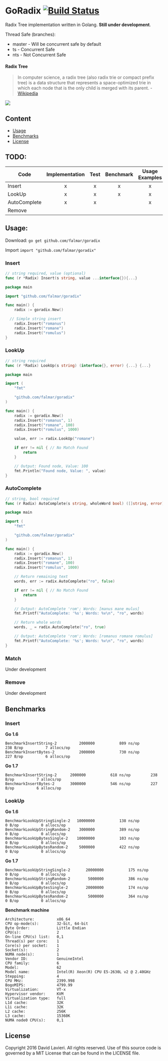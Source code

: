 # GoRadix [![Build Status](https://travis-ci.org/falmar/goradix.svg?branch=master)](https://travis-ci.org/falmar/goradix)

Radix Tree implementation written in Golang. **Still under development**.

Thread Safe (branches):
- master - Will be concurrent safe by default
- ts - Concurrent Safe
- nts - Not Concurrent Safe

#### Radix Tree
> In computer science, a radix tree (also radix trie or compact prefix tree) is a data structure that represents a space-optimized trie in which each node that is the only child is merged with its parent. - [Wikipedia](https://en.wikipedia.org/wiki/Radix_tree)

![](https://upload.wikimedia.org/wikipedia/commons/thumb/a/ae/Patricia_trie.svg/400px-Patricia_trie.svg.png)

## Content
 - [Usage](#usage)
 - [Benchmarks](#benchmarks)
 - [License](#license)

## TODO:


| Code | Implementation | Test | Benchmark | Usage Examples |
|---|:---:|:---:|:---:|:---:|
| Insert | x | x | x | x |
| LookUp | x | x | x | x |
| AutoComplete | x | x |  | x |
| Remove |  |  |  | | |


## Usage:

Download: `go get github.com/falmar/goradix`

Import `import "github.com/falmar/goradix"`

### Insert

```go
// string required, value (optional)
func (r *Radix) Insert(s string, value ...interface{}){...}
```
```go
package main

import "github.com/falmar/goradix"

func main() {
	radix := goradix.New()

  // Simple string insert
	radix.Insert("romanus")
	radix.Insert("romane")
	radix.Insert("romulus")
}
```

### LookUp

```go
// string required
func (r *Radix) LookUp(s string) (interface{}, error) {...} {...}
```
```go
package main

import (
	"fmt"

	"github.com/falmar/goradix"
)

func main() {
	radix := goradix.New()
	radix.Insert("romanus", 1)
	radix.Insert("romane", 100)
	radix.Insert("romulus", 1000)

	value, err := radix.LookUp("romane")

	if err != nil { // No Match Found
		return
	}

	// Output: Found node, Value: 100
	fmt.Println("Found node, Value: ", value)
}
```

### AutoComplete
```go
// string, bool required
func (r Radix) AutoComplete(s string, wholeWord bool) ([]string, error) {...}
```
```go
package main

import (
	"fmt"

	"github.com/falmar/goradix"
)

func main() {
	radix := goradix.New()
	radix.Insert("romanus", 1)
	radix.Insert("romane", 100)
	radix.Insert("romulus", 1000)

	// Return remaining text
	words, err := radix.AutoComplete("ro", false)

	if err != nil { // No Match Found
		return
	}

	// Output: AutoComplete 'rom'; Words: [manus mane mulus]
	fmt.Printf("AutoComplete: '%s'; Words: %v\n", "ro", words)

	// Return whole words
	words, _ = radix.AutoComplete("ro", true)

	// Output: AutoComplete 'rom'; Words: [romanus romane romulus]
	fmt.Printf("AutoComplete: '%s'; Words: %v\n", "ro", words)
}
```

### Match
Under development

### Remove
Under development

## Benchmarks

### Insert

**Go 1.6**

```text
BenchmarkInsertString-2      	 2000000	       809 ns/op	     238 B/op	       7 allocs/op
BenchmarkInsertBytes-2       	 2000000	       730 ns/op	     227 B/op	       6 allocs/op

```

**Go 1.7**

```text
BenchmarkInsertString-2   	 2000000	       618 ns/op	     238 B/op	       7 allocs/op
BenchmarkInsertBytes-2    	 3000000	       546 ns/op	     227 B/op	       6 allocs/op
```

### LookUp

**Go 1.6**
```text
BenchmarkLookUpStringSingle-2	10000000	       138 ns/op	       0 B/op	       0 allocs/op
BenchmarkLookUpStringRandom-2	 3000000	       389 ns/op	       0 B/op	       0 allocs/op
BenchmarkLookUpBytesSingle-2 	10000000	       103 ns/op	       0 B/op	       0 allocs/op
BenchmarkLookUpBytesRandom-2 	 5000000	       422 ns/op	       0 B/op	       0 allocs/op
```

**Go 1.7**

```text
BenchmarkLookUpStringSingle-2   	20000000	       175 ns/op	       0 B/op	       0 allocs/op
BenchmarkLookUpStringRandom-2   	 5000000	       386 ns/op	       0 B/op	       0 allocs/op
BenchmarkLookUpBytesSingle-2    	20000000	       174 ns/op	       0 B/op	       0 allocs/op
BenchmarkLookUpBytesRandom-2    	 5000000	       364 ns/op	       0 B/op	       0 allocs/op

```

**Benchmark machine**

```text
Architecture:          x86_64
CPU op-mode(s):        32-bit, 64-bit
Byte Order:            Little Endian
CPU(s):                2
On-line CPU(s) list:   0,1
Thread(s) per core:    1
Core(s) per socket:    1
Socket(s):             2
NUMA node(s):          1
Vendor ID:             GenuineIntel
CPU family:            6
Model:                 62
Model name:            Intel(R) Xeon(R) CPU E5-2630L v2 @ 2.40GHz
Stepping:              4
CPU MHz:               2399.998
BogoMIPS:              4799.99
Virtualization:        VT-x
Hypervisor vendor:     KVM
Virtualization type:   full
L1d cache:             32K
L1i cache:             32K
L2 cache:              256K
L3 cache:              15360K
NUMA node0 CPU(s):     0,1
```

## License

Copyright 2016 David Lavieri. All rights reserved.
Use of this source code is governed by a MIT License that can be found in the LICENSE file.
